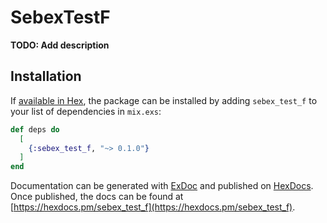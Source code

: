 # SebexTestF

**TODO: Add description**

## Installation

If [available in Hex](https://hex.pm/docs/publish), the package can be installed
by adding `sebex_test_f` to your list of dependencies in `mix.exs`:

```elixir
def deps do
  [
    {:sebex_test_f, "~> 0.1.0"}
  ]
end
```

Documentation can be generated with [ExDoc](https://github.com/elixir-lang/ex_doc)
and published on [HexDocs](https://hexdocs.pm). Once published, the docs can
be found at [https://hexdocs.pm/sebex_test_f](https://hexdocs.pm/sebex_test_f).

